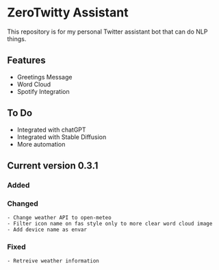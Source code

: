 # ZeroTwitty Assistant
This repository is for my personal Twitter assistant bot that can do NLP things.

## Features
- Greetings Message
- Word Cloud
- Spotify Integration

## To Do
- Integrated with chatGPT
- Integrated with Stable Diffusion
- More automation

## Current version 0.3.1
### Added
### Changed
    - Change weather API to open-meteo
    - Filter icon name on fas style only to more clear word cloud image
    - Add device name as envar
### Fixed
    - Retreive weather information